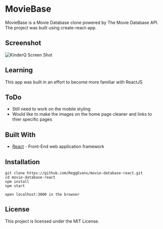 # MovieBase

MovieBase is a Movie Database clone powered by The Movie Database API. The project was built using create-react-app.

## Screenshot
![KinderQ Screen Shot](/public/images/moviebase.jpg)

## Learning

This app was built in an effort to become more familiar with ReactJS

## ToDo

* Still need to work on the mobile styling
* Would like to make the images on the home page cleaner and links to thier specific pages 

## Built With

* [React](https://github.com/facebookincubator/create-react-app) - Front-End web application framework

## Installation
```
git clone https://github.com/ReggEvans/movie-database-react.git
cd movie-database-react
npm install
npm start

open localhost:3000 in the browser
```

## License
This project is licensed under the MIT License.
